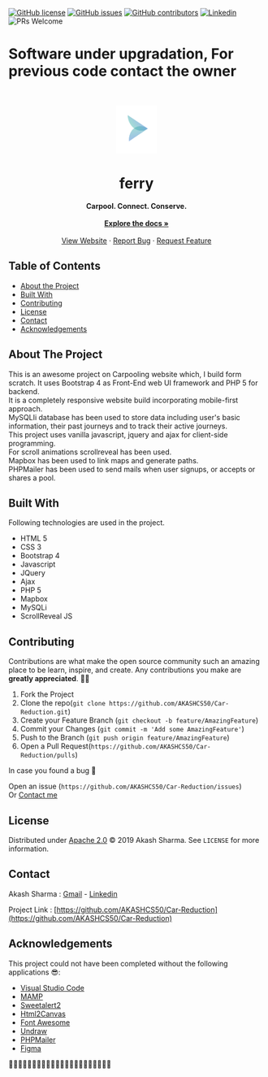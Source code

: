 [![GitHub license](https://img.shields.io/github/license/AKASHCS50/Car-Reduction)](https://github.com/AKASHCS50/Car-Reduction/blob/master/LICENSE)
[![GitHub issues](https://img.shields.io/github/issues/AKASHCS50/Car-Reduction)](https://github.com/AKASHCS50/Car-Reduction/issues)
[![GitHub contributors](https://img.shields.io/github/contributors/AKASHCS50/Car-Reduction)](https://GitHub.com/AKASHCS50/Car-Reduction/contributors/)
[![Linkedin](https://img.shields.io/badge/opensource-linkedin-blue.svg?style=flat-square)](https://www.linkedin.com/in/-akash-sharma//)
![PRs Welcome](https://img.shields.io/badge/PRs-welcome-brightgreen.svg?style=flat-square)


<h1> Software under upgradation, For previous code contact the owner </h1>

<!-- PROJECT LOGO -->
<br />
<p align="center">
  <a href="https://github.com/AKASHCS50/Car-Reduction">
    <img src="https://github.com/AKASHCS50/Car-Reduction/blob/main/img.png" alt="Logo" width="80" height="95">
 </a>
  
  <h1 align="center">ferry</h1>

  <p align="center">
  <strong>Carpool. Connect. Conserve.</strong>
    <br /><br/>
    <a href="https://github.com/AKASHCS50/Car-Reduction/blob/master/README.md"><strong>Explore the docs »</strong></a>
    <br />
    <br />
    <a href="#">View Website</a>
    ·
    <a href="https://github.com/AKASHCS50/Car-Reduction/issues">Report Bug</a>
    ·
    <a href="https://github.com/AKASHCS50/Car-Reduction/issues">Request Feature</a>
  </p>
</p>



<!-- TABLE OF CONTENTS -->
## Table of Contents

* [About the Project](#about-the-project)
* [Built With](#built-with)
* [Contributing](#contributing)
* [License](#license)
* [Contact](#contact)
* [Acknowledgements](#acknowledgements)



<!-- ABOUT THE PROJECT -->
## About The Project
This is an awesome project on Carpooling website which, I build form scratch. It uses Bootstrap 4 as Front-End web UI framework and PHP 5 for backend. <br/>
It is a completely responsive website build incorporating mobile-first approach.<br/>
MySQLIi database has been used to store data including user's basic information, their past journeys and to track their active journeys.<br/>
This project uses vanilla javascript, jquery and ajax for client-side programming.<br/>
For scroll animations scrollreveal has been used.<br/>
Mapbox has been used to link maps and generate paths.<br/>
PHPMailer has been used to send mails when user signups, or accepts or shares a pool.<br/> 


## Built With
Following technologies are used in the project.
* HTML 5
* CSS 3
* Bootstrap 4
* Javascript
* JQuery
* Ajax
* PHP 5
* Mapbox
* MySQLi
* ScrollReveal JS


<!-- CONTRIBUTING -->
## Contributing

Contributions are what make the open source community such an amazing place to be learn, inspire, and create. Any contributions you make are **greatly appreciated**. 🙌🙌

1. Fork the Project
2. Clone the repo(`git clone https://github.com/AKASHCS50/Car-Reduction.git`)
3. Create your Feature Branch (`git checkout -b feature/AmazingFeature`)
4. Commit your Changes (`git commit -m 'Add some AmazingFeature'`)
5. Push to the Branch (`git push origin feature/AmazingFeature`)
6. Open a Pull Request(`https://github.com/AKASHCS50/Car-Reduction/pulls`)

In case you found a bug 🐛

Open an issue (`https://github.com/AKASHCS50/Car-Reduction/issues`)<br/>
Or
 [Contact me](#contact)

<!-- LICENSE -->
## License

Distributed under [Apache 2.0](https://github.com/AKASHCS50/Car-Reduction/blob/master/LICENSE) © 2019 Akash Sharma. See `LICENSE` for more information.



<!-- CONTACT -->
## Contact

Akash Sharma :  [Gmail](mailto:akcount121@gmail.com) -   [Linkedin](https://www.linkedin.com/in/-akash-sharma/)


Project Link : [https://github.com/AKASHCS50/Car-Reduction](https://github.com/AKASHCS50/Car-Reduction)



<!-- ACKNOWLEDGEMENTS -->
## Acknowledgements
This project could not have been completed without the following applications 😎:

* [Visual Studio Code](https://code.visualstudio.com/)
* [MAMP](https://www.mamp.info/en/)
* [Sweetalert2](https://sweetalert2.github.io/)
* [Html2Canvas](https://github.com/niklasvh/html2canvas)
* [Font Awesome](https://fontawesome.com)
* [Undraw](https://undraw.co/)
* [PHPMailer](https://github.com/PHPMailer/PHPMailer)
* [Figma](https://www.figma.com/ui-design-tool/)

🎉🎉🎉🎉🎉🎉🎉🎉🎉🎉🎉🎉🎉🎉🎉🎉🎉🎉🎉🎉🎉🎉




